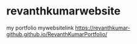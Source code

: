 # revanthkumarwebsite
my portfolio
mywebsitelink
https://revanthkumar-github.github.io/RevanthKumarPortfolio/
